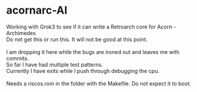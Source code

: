 # acornarc-AI
Working with Grok3 to see if it can write a Retroarch core for Acorn - Archimedes
<BR />
Do not get this or run this. It will not be good at this point.<BR />
<BR />
I am dropping it here while the bugs are ironed out and leaves me with commits.<BR />
So far I have had multiple test patterns.<BR />
Currently I have exits while I push through debugging the cpu.<BR />
<BR />
Needs a riscos.rom in the folder with the Makefile. Do not expect it to boot.
